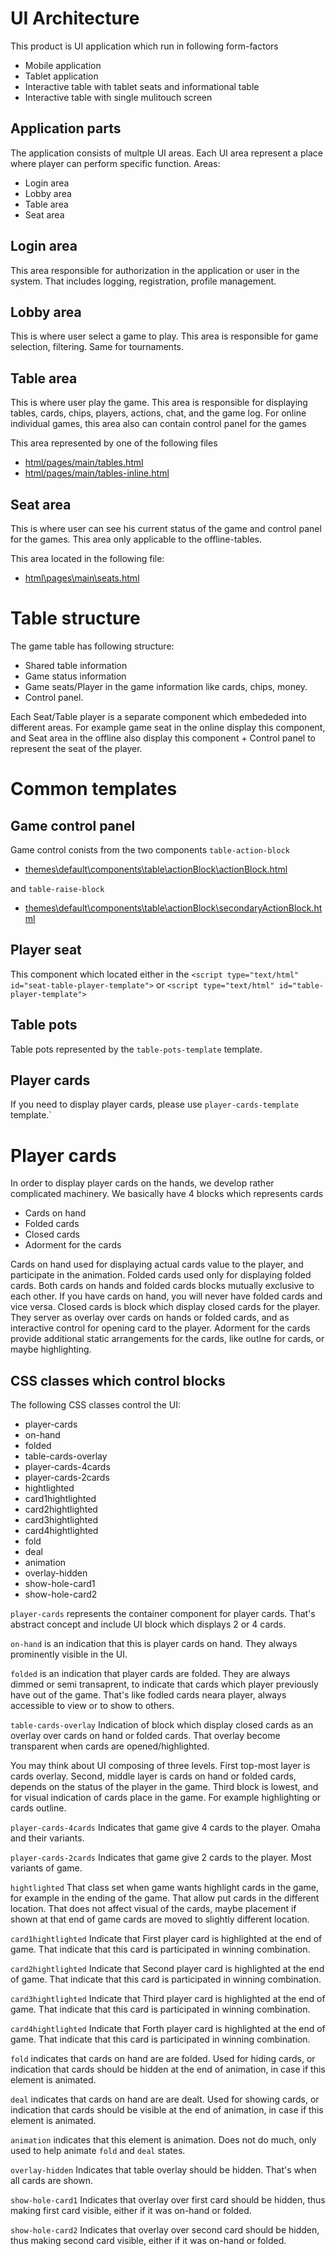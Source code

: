 # UI Architecture

This product is UI application which run in following form-factors

-   Mobile application
-   Tablet application
-   Interactive table with tablet seats and informational table
-   Interactive table with single mulitouch screen

## Application parts

The application consists of multple UI areas. Each UI area represent a place where player can perform specific function.
Areas:

-   Login area
-   Lobby area
-   Table area
-   Seat area

## Login area

This area responsible for authorization in the application or user in the system. That includes logging, registration, profile management.

## Lobby area

This is where user select a game to play. This area is responsible for game selection, filtering. Same for tournaments.

## Table area

This is where user play the game.
This area is responsible for displaying tables, cards, chips, players, actions, chat, and the game log.
For online individual games, this area also can contain control panel for the games

This area represented by one of the following files

-   [html/pages/main/tables.html](Poker.Application.Shared/html/pages/main/tables.html)
-   [html/pages/main/tables-inline.html](Poker.Application.Shared/html/pages/main/tables-inline.html)

## Seat area

This is where user can see his current status of the game and control panel for the games.
This area only applicable to the offline-tables.

This area located in the following file:

-   [html\pages\main\seats.html](Poker.Application.Shared\html\pages\main\seats.html)

# Table structure

The game table has following structure:

-   Shared table information
-   Game status information
-   Game seats/Player in the game information like cards, chips, money.
-   Control panel.

Each Seat/Table player is a separate component which embededed into different areas.
For example game seat in the online display this component, and Seat area in the offline also display this component + Control panel to represent the seat of the player.

# Common templates

## Game control panel

Game control conists from the two components `table-action-block`

-   [themes\default\components\table\actionBlock\actionBlock.html](Poker.Application.Shared\themes\default\components\table\actionBlock\actionBlock.html)

and `table-raise-block`

-   [themes\default\components\table\actionBlock\secondaryActionBlock.html](Poker.Application.Shared\themes\default\components\table\actionBlock\secondaryActionBlock.html)

## Player seat

This component which located either in the `<script type="text/html" id="seat-table-player-template">` or `<script type="text/html" id="table-player-template">`

## Table pots

Table pots represented by the `table-pots-template` template.

## Player cards

If you need to display player cards, please use `player-cards-template` template.`

# Player cards

In order to display player cards on the hands, we develop rather complicated machinery. We basically have 4 blocks which represents cards

- Cards on hand
- Folded cards
- Closed cards
- Adorment for the cards

Cards on hand used for displaying actual cards value to the player, and participate in the animation.
Folded cards used only for displaying folded cards. Both cards on hands and folded cards blocks mutually exclusive to each other. 
If you have cards on hand, you will never have folded cards and vice versa.
Closed cards is block which display closed cards for the player. They server as overlay over cards on hands or folded cards, 
and as interactive control for opening card to the player. 
Adorment for the cards provide additional static arrangements for the cards, like outlne for cards, or maybe highlighting.

## CSS classes which control blocks

The following CSS classes control the UI:

- player-cards
- on-hand
- folded
- table-cards-overlay
- player-cards-4cards
- player-cards-2cards
- hightlighted
- card1hightlighted
- card2hightlighted
- card3hightlighted
- card4hightlighted
- fold
- deal
- animation
- overlay-hidden
- show-hole-card1
- show-hole-card2

`player-cards` represents the container component for player cards. That's abstract concept and include UI block which displays 2 or 4 cards.

`on-hand` is an indication that this is player cards on hand. They always prominently visible in the UI.

`folded` is an indication that player cards are folded. They are always dimmed or semi transaprent, to indicate that cards which player previously have out of the game. That's like fodled cards neara player, always accessible to view or to show to others.

`table-cards-overlay` Indication of block which display closed cards as an overlay over cards on hand or folded cards. That overlay become transparent when cards are opened/highlighted.

You may think about UI composing of three levels. First top-most layer is cards overlay. Second, middle layer is cards on hand or folded cards, depends on the status of the player in the game. Third block is lowest, and for visual indication of cards place in the game. For example highlighting or cards outline.

`player-cards-4cards` Indicates that game give 4 cards to the player. Omaha and their variants.

`player-cards-2cards` Indicates that game give 2 cards to the player. Most variants of game.

`hightlighted` That class set when game wants highlight cards in the game, for example in the ending of the game. That allow put cards in the different location. That does not affect visual of the cards, maybe placement if shown at that end of game cards are moved to slightly different location.

`card1hightlighted` Indicate that First player card is highlighted at the end of game. That indicate that this card is participated in winning combination.

`card2hightlighted` Indicate that Second player card is highlighted at the end of game. That indicate that this card is participated in winning combination.

`card3hightlighted` Indicate that Third player card is highlighted at the end of game. That indicate that this card is participated in winning combination.

`card4hightlighted` Indicate that Forth player card is highlighted at the end of game. That indicate that this card is participated in winning combination.

`fold` indicates that cards on hand are are folded. Used for hiding cards, or indication that cards should be hidden at the end of animation, in case if this element is animated.

`deal` indicates that cards on hand are are dealt. Used for showing cards, or indication that cards should be visible at the end of animation, in case if this element is animated.

`animation` indicates that this element is animation. Does not do much, only used to help animate `fold` and `deal` states.

`overlay-hidden` Indicates that table overlay should be hidden. That's when all cards are shown.

`show-hole-card1` Indicates that overlay over first card should be hidden, thus making first card visible, either if it was on-hand or folded.

`show-hole-card2` Indicates that overlay over second card should be hidden, thus making second card visible, either if it was on-hand or folded.
